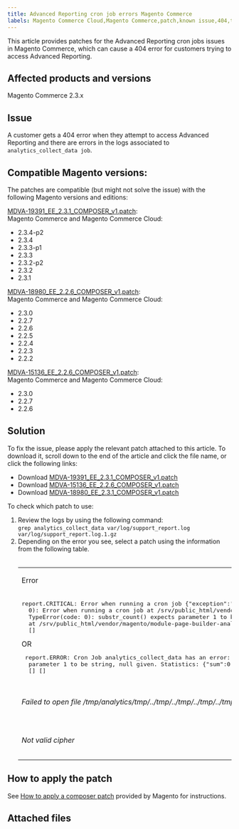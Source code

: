 ```yaml
---
title: Advanced Reporting cron job errors Magento Commerce
labels: Magento Commerce Cloud,Magento Commerce,patch,known issue,404,troubleshooting,advanced reporting,2.3.x,2.3.1,2.3.4-p2
---
```


This article provides patches for the Advanced Reporting cron jobs issues in Magento Commerce, which can cause a 404 error for customers trying to access Advanced Reporting.

## Affected products and versions

Magento Commerce 2.3.x

## Issue

A customer gets a 404 error when they attempt to access Advanced Reporting and there are errors in the logs associated to `` analytics_collect_data job ``. 

## Compatible Magento versions:

The patches are compatible (but might not solve the issue) with the following Magento versions and editions:

[MDVA-19391\_EE\_2.3.1\_COMPOSER\_v1.patch](https://support.magento.com/hc/en-us/article_attachments/360059514731/MDVA-19391_EE_2.3.1_COMPOSER_v1.patch):  
Magento Commerce and Magento Commerce Cloud:

* 2.3.4-p2
* 2.3.4
* 2.3.3-p1
* 2.3.3
* 2.3.2-p2
* 2.3.2
* 2.3.1

[MDVA-18980\_EE\_2.2.6\_COMPOSER\_v1.patch](https://support.magento.com/hc/en-us/article_attachments/360059516831/MDVA-18980_EE_2.2.6_COMPOSER_v1.patch):  
Magento Commerce and Magento Commerce Cloud:

* 2.3.0
* 2.2.7
* 2.2.6
* 2.2.5
* 2.2.4
* 2.2.3
* 2.2.2

[MDVA-15136\_EE\_2.2.6\_COMPOSER\_v1.patch](https://support.magento.com/hc/en-us/article_attachments/360059527331/MDVA-15136_EE_2.2.6_COMPOSER_v1.patch):  
Magento Commerce and Magento Commerce Cloud:

* 2.3.0
* 2.2.7
* 2.2.6

## Solution

To fix the issue, please apply the relevant patch attached to this article. To download it, scroll down to the end of the article and click the file name, or click the following links:

* Download [MDVA-19391\_EE\_2.3.1\_COMPOSER\_v1.patch](https://support.magento.com/hc/en-us/article_attachments/360059514731/MDVA-19391_EE_2.3.1_COMPOSER_v1.patch)
* Download [MDVA-15136\_EE\_2.2.6\_COMPOSER\_v1.patch](https://support.magento.com/hc/en-us/article_attachments/360059527331/MDVA-15136_EE_2.2.6_COMPOSER_v1.patch)
* Download [MDVA-18980\_EE\_2.3.1\_COMPOSER\_v1.patch](https://support.magento.com/hc/en-us/article_attachments/360059516831/MDVA-18980_EE_2.2.6_COMPOSER_v1.patch)

To check which patch to use:

<ol><li>Review the logs by using the following command:<br/><code>grep analytics_collect_data var/log/support_report.log var/log/support_report.log.1.gz</code>
</li><li>Depending on the error you see, select a patch using the information from the following table.<br/><br/>
<table>
<tbody>
<tr>
<td>
<p>Error</p>
</td>
<td>Patch</td>
</tr>
<tr>
<td>
<pre class="language-clike">report.CRITICAL: Error when running a cron job {"exception":"[object] (RuntimeException(code:
  0): Error when running a cron job at /srv/public_html/vendor/magento/module-cron/Observer/ProcessCronQueueObserver.php:327,
  TypeError(code: 0): substr_count() expects parameter 1 to be string, null given
  at /srv/public_html/vendor/magento/module-page-builder-analytics/Model/ContentTypeUsageReportProvider.php:106)"}
  [] 
</pre>
OR
<pre class="language-clike"> report.ERROR: Cron Job analytics_collect_data has an error: substr_count() expects
  parameter 1 to be string, null given. Statistics: {"sum":0,"count":1,"realmem":0,"emalloc":0,"realmem_start":224919552,"emalloc_start":216398384}
  [] []
</pre>
<p> </p>
</td>
<td>Apply <a href="https://support.magento.com/hc/en-us/article_attachments/360059514731/MDVA-19391_EE_2.3.1_COMPOSER_v1.patch">MDVA-19391_EE_2.3.1_COMPOSER_v1.patch</a>, clear cache and wait 24 hours for the job to run again and try again.</td>
</tr>
<tr>
<td> 
<p><em>Failed to open file /tmp/analytics/tmp/../tmp/../tmp/../tmp/../tmp/../tmp/../tmp/../tmp/../tmp/../tmp/../tmp/../tmp/../tmp/../tmp/../tmp/../tmp/../tmp/../  </em></p>
</td>
<td>Apply <a href="https://support.magento.com/hc/en-us/article_attachments/360059527331/MDVA-15136_EE_2.2.6_COMPOSER_v1.patch">MDVA-15136_EE_2.2.6_COMPOSER_v1.patch</a>, clear cache and wait 24 hours for the job to run again and try again.   </td>
</tr>
<tr>
<td><em>Not valid cipher</em></td>
<td>Apply <a href="https://support.magento.com/hc/en-us/article_attachments/360059516831/MDVA-18980_EE_2.2.6_COMPOSER_v1.patch">MDVA-18980_EE_2.2.6_COMPOSER_v1.patch</a>, clear cache and wait 24 hours for the job to run again and try again. </td>
</tr>
</tbody>
</table>
</li></ol>

## How to apply the patch

See [How to apply a composer patch](https://support.magento.com/hc/en-us/articles/360028367731) provided by Magento for instructions.

## Attached files